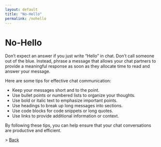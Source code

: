 ```yaml
---
layout: default
title: "No-Hello"
permalink: /nohello
---
```

# No-Hello

Don’t expect an answer if you just write “Hello” in chat. Don’t call someone out of the blue. Instead, phrase a message that allows your chat partners to provide a meaningful response as soon as they allocate time to read and answer your message.

Here are some tips for effective chat communication:
- Keep your messages short and to the point.
- Use bullet points or numbered lists to organize your thoughts.
- Use bold or italic text to emphasize important points.
- Use headings to break up long messages into sections.
- Use code blocks for code snippets or long quotes.
- Use links to provide additional information or context.

By following these tips, you can help ensure that your chat conversations are productive and efficient.

\> [Back](/)